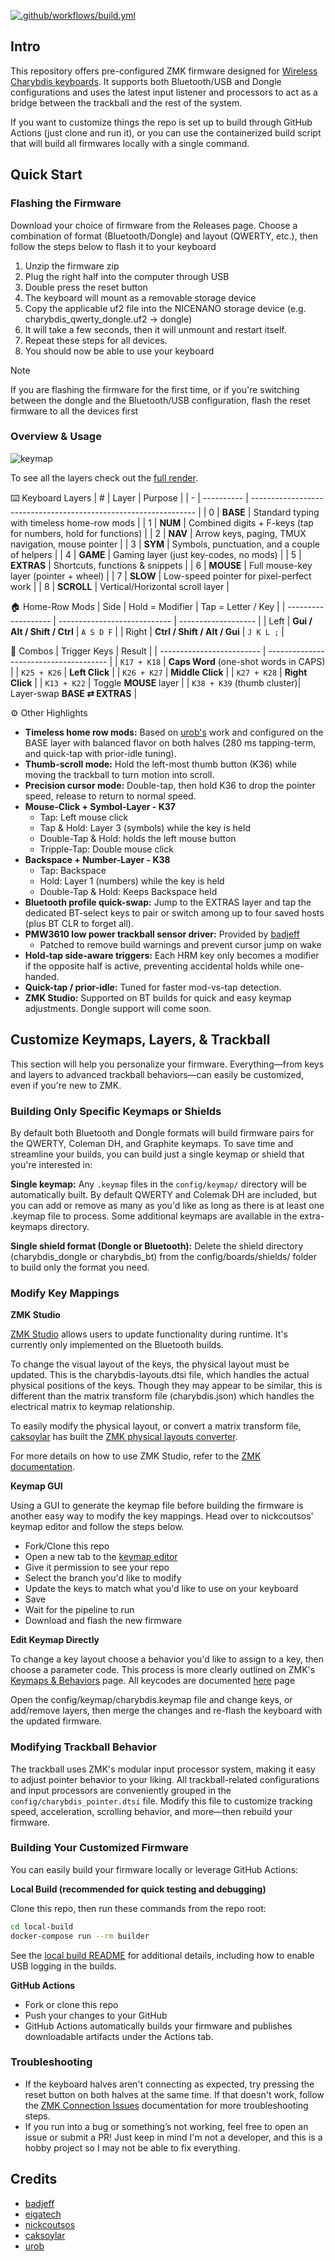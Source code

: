 [![.github/workflows/build.yml](https://github.com/280Zo/charybdis-wireless-mini-zmk-firmware/actions/workflows/build.yml/badge.svg)](https://github.com/280Zo/charybdis-wireless-mini-zmk-firmware/actions/workflows/build.yml)

## Intro

This repository offers pre-configured ZMK firmware designed for [Wireless Charybdis keyboards](https://github.com/280Zo/charybdis-wireless-mini-3x6-build-guide?tab=readme-ov-file). It supports both Bluetooth/USB and Dongle configurations and uses the latest input listener and processors to act as a bridge between the trackball and the rest of the system.

If you want to customize things the repo is set up to build through GitHub Actions (just clone and run it), or you can use the
containerized build script that will build all firmwares locally with a single command.


## Quick Start

### Flashing the Firmware

Download your choice of firmware from the Releases page. Choose a combination of format (Bluetooth/Dongle) and layout (QWERTY, etc.), then follow the steps below to flash it to your keyboard

1. Unzip the firmware zip
2. Plug the right half into the computer through USB
3. Double press the reset button
4. The keyboard will mount as a removable storage device
5. Copy the applicable uf2 file into the NICENANO storage device (e.g. charybdis_qwerty_dongle.uf2 -> dongle)
6. It will take a few seconds, then it will unmount and restart itself.
7. Repeat these steps for all devices.
8. You should now be able to use your keyboard

> [!NOTE]  
> If you are flashing the firmware for the first time, or if you're switching between the dongle and the Bluetooth/USB configuration, flash the reset firmware to all the devices first

### Overview & Usage

![keymap](keymap-drawer/charybdis.svg)

To see all the layers check out the [full render](keymap-drawer/charybdis.svg).

⌨️ Keyboard Layers
| # | Layer      | Purpose                                                          |
| - | ---------- | ---------------------------------------------------------------- |
| 0 | **BASE**   | Standard typing with timeless home-row mods                      |
| 1 | **NUM**    | Combined digits + F-keys (tap for numbers, hold for functions)   |
| 2 | **NAV**    | Arrow keys, paging, TMUX navigation, mouse pointer               |
| 3 | **SYM**    | Symbols, punctuation, and a couple of helpers                    |
| 4 | **GAME**   | Gaming layer (just key-codes, no mods)                           |
| 5 | **EXTRAS** | Shortcuts, functions & snippets                                  |
| 6 | **MOUSE**  | Full mouse-key layer (pointer + wheel)                           |
| 7 | **SLOW**   | Low-speed pointer for pixel-perfect work                         |
| 8 | **SCROLL** | Vertical/Horizontal scroll layer                                 |

🏠 Home-Row Mods
| Side                | Hold = Modifier              | Tap = Letter / Key  |
| ------------------- | ---------------------------- | ------------------- |
| Left                | **Gui / Alt / Shift / Ctrl** | `A S D F`           |
| Right               | **Ctrl / Shift / Alt / Gui** | `J K L ;`           |


🔗 Combos
| Trigger Keys              | Result                                 |
| ------------------------- | -------------------------------------- |
| `K17 + K18`               | **Caps Word** (one-shot words in CAPS) |
| `K25 + K26`               | **Left Click**                         |
| `K26 + K27`               | **Middle Click**                       |
| `K27 + K28`               | **Right Click**                        |
| `K13 + K22`               | Toggle **MOUSE** layer                 |
| `K38 + K39` (thumb cluster)| Layer-swap **BASE ⇄ EXTRAS**           |


⚙️ Other Highlights
- **Timeless home row mods:** Based on [urob's](https://github.com/urob/zmk-config#timeless-homerow-mods) work and configured on the BASE layer with balanced flavor on both halves (280 ms tapping-term, and quick-tap with prior-idle tuning).
- **Thumb-scroll mode:** Hold the left-most thumb button (K36) while moving the trackball to turn motion into scroll.
- **Precision cursor mode:** Double-tap, then hold K36 to drop the pointer speed, release to return to normal speed.
- **Mouse-Click + Symbol-Layer - K37**
  - Tap: Left mouse click
  - Tap & Hold: Layer 3 (symbols) while the key is held
  - Double-Tap & Hold: holds the left mouse button
  - Tripple-Tap: Double mouse click
- **Backspace + Number-Layer - K38**
  - Tap: Backspace
  - Hold: Layer 1 (numbers) while the key is held
  - Double-Tap & Hold: Keeps Backspace held
- **Bluetooth profile quick-swap:** Jump to the EXTRAS layer and tap the dedicated BT-select keys to pair or switch among up to four saved hosts (plus BT CLR to forget all).
- **PMW3610 low power trackball sensor driver:** Provided by [badjeff](https://github.com/badjeff/zmk-pmw3610-driver)
  - Patched to remove build warnings and prevent cursor jump on wake
- **Hold-tap side-aware triggers:** Each HRM key only becomes a modifier if the opposite half is active, preventing accidental holds while one-handed.
- **Quick-tap / prior-idle:** Tuned for faster mod-vs-tap detection.
- **ZMK Studio:** Supported on BT builds for quick and easy keymap adjustments. Dongle support will come soon.


## Customize Keymaps, Layers, & Trackball

This section will help you personalize your firmware. Everything—from keys and layers to advanced trackball behaviors—can easily be customized, even if you're new to ZMK.

### Building Only Specific Keymaps or Shields

By default both Bluetooth and Dongle formats will build firmware pairs for the QWERTY, Coleman DH, and Graphite keymaps. To save time and streamline your builds, you can build just a single keymap or shield that you're interested in:

**Single keymap:**
Any `.keymap` files in the `config/keymap/` directory will be automatically built. By default QWERTY and Colemak DH are included, but you can add or remove as many as you'd like as long as there is at least one .keymap file to process.
Some additional keymaps are available in the extra-keymaps directory.

**Single shield format (Dongle or Bluetooth):**
Delete the shield directory (charybdis_dongle or charybdis_bt) from the config/boards/shields/ folder to build only the format you need.


### Modify Key Mappings

**ZMK Studio**

[ZMK Studio](https://zmk.studio/) allows users to update functionality during runtime. It's currently only implemented on the Bluetooth builds.

To change the visual layout of the keys, the physical layout must be updated. This is the charybdis-layouts.dtsi file, which handles the actual physical positions of the keys. Though they may appear to be similar, this is different than the matrix transform file (charybdis.json) which handles the electrical matrix to keymap relationship.

To easily modify the physical layout, or convert a matrix transform file, [caksoylar](https://github.com/caksoylar/zmk-physical-layout-converter) has built the [ZMK physical layouts converter](https://zmk-physical-layout-converter.streamlit.app/).

For more details on how to use ZMK Studio, refer to the [ZMK documentation](https://zmk.dev/docs/features/studio).

**Keymap GUI**

Using a GUI to generate the keymap file before building the firmware is another easy way to modify the key mappings. Head over to nickcoutsos' keymap editor and follow the steps below.

- Fork/Clone this repo
- Open a new tab to the [keymap editor](https://nickcoutsos.github.io/keymap-editor/)
- Give it permission to see your repo
- Select the branch you'd like to modify
- Update the keys to match what you'd like to use on your keyboard
- Save
- Wait for the pipeline to run
- Download and flash the new firmware

**Edit Keymap Directly**

To change a key layout choose a behavior you'd like to assign to a key, then choose a parameter code. This process is more clearly outlined on ZMK's [Keymaps & Behaviors](https://zmk.dev/docs/features/keymaps) page. All keycodes are documented [here](https://zmk.dev/docs/codes) page

Open the config/keymap/charybdis.keymap file and change keys, or add/remove layers, then merge the changes and re-flash the keyboard with the updated firmware.


### Modifying Trackball Behavior

The trackball uses ZMK's modular input processor system, making it easy to adjust pointer behavior to your liking. All trackball-related configurations and input processors are conveniently grouped in the `config/charybdis_pointer.dtsi` file. Modify this file to customize tracking speed, acceleration, scrolling behavior, and more—then rebuild your firmware.


### Building Your Customized Firmware

You can easily build your firmware locally or leverage GitHub Actions:

**Local Build (recommended for quick testing and debugging)**

Clone this repo, then run these commands from the repo root:
```sh
cd local-build
docker-compose run --rm builder
```
See the [local build README](local-build/README.md) for additional details, including how to enable USB logging in the builds.

**GitHub Actions**

- Fork or clone this repo
- Push your changes to your GitHub
- GitHub Actions automatically builds your firmware and publishes downloadable artifacts under the Actions tab.


### Troubleshooting

- If the keyboard halves aren't connecting as expected, try pressing the reset button on both halves at the same time. If that doesn't work, follow the [ZMK Connection Issues](https://zmk.dev/docs/troubleshooting/connection-issues#acquiring-a-reset-uf2) documentation for more troubleshooting steps.
- If you run into a bug or something’s not working, feel free to open an issue or submit a PR! Just keep in mind I'm not a developer, and this is a hobby project so I may not be able to fix everything.


## Credits

- [badjeff](https://github.com/badjeff)
- [eigatech](https://github.com/eigatech)
- [nickcoutsos](https://github.com/nickcoutsos/keymap-editor)
- [caksoylar](https://github.com/caksoylar/keymap-drawer)
- [urob](https://github.com/urob/zmk-config#timeless-homerow-mods)
